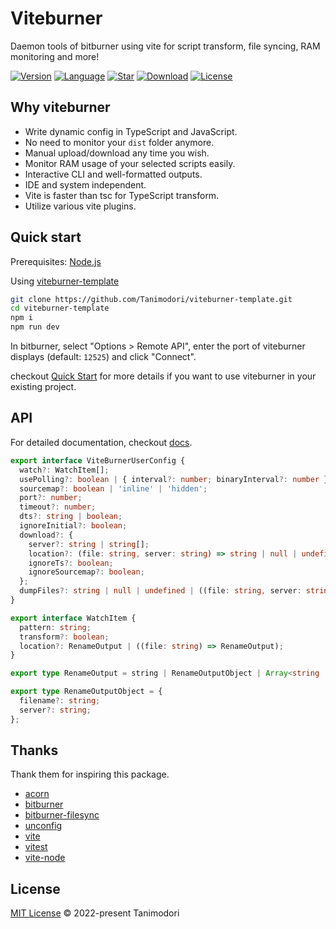# Viteburner

Daemon tools of bitburner using vite for script transform, file syncing, RAM monitoring and more!

[![Version](https://img.shields.io/npm/v/viteburner)](https://www.npmjs.com/package/viteburner) [![Language](https://img.shields.io/github/languages/top/Tanimodori/viteburner)](https://github.com/Tanimodori/viteburner) [![Star](https://img.shields.io/github/stars/Tanimodori/viteburner)](https://github.com/Tanimodori/viteburner/stargazers) [![Download](https://img.shields.io/npm/dm/viteburner)](https://www.npmjs.com/package/viteburner) [![License](https://img.shields.io/npm/l/viteburner)](https://github.com/Tanimodori/viteburner)

## Why viteburner

- Write dynamic config in TypeScript and JavaScript.
- No need to monitor your `dist` folder anymore.
- Manual upload/download any time you wish.
- Monitor RAM usage of your selected scripts easily.
- Interactive CLI and well-formatted outputs.
- IDE and system independent.
- Vite is faster than tsc for TypeScript transform.
- Utilize various vite plugins.

## Quick start

Prerequisites: [Node.js](https://nodejs.org/en/download/)

Using [viteburner-template](https://github.com/Tanimodori/viteburner-template)

```bash
git clone https://github.com/Tanimodori/viteburner-template.git
cd viteburner-template
npm i
npm run dev
```

In bitburner, select "Options > Remote API", enter the port of viteburner displays (default: `12525`) and click "Connect".

checkout [Quick Start](docs/guide/quick-start.md) for more details if you want to use viteburner in your existing project.

## API

For detailed documentation, checkout [docs](docs/index.md).

```ts
export interface ViteBurnerUserConfig {
  watch?: WatchItem[];
  usePolling?: boolean | { interval?: number; binaryInterval?: number };
  sourcemap?: boolean | 'inline' | 'hidden';
  port?: number;
  timeout?: number;
  dts?: string | boolean;
  ignoreInitial?: boolean;
  download?: {
    server?: string | string[];
    location?: (file: string, server: string) => string | null | undefined;
    ignoreTs?: boolean;
    ignoreSourcemap?: boolean;
  };
  dumpFiles?: string | null | undefined | ((file: string, server: string) => string | null | undefined);
}

export interface WatchItem {
  pattern: string;
  transform?: boolean;
  location?: RenameOutput | ((file: string) => RenameOutput);
}

export type RenameOutput = string | RenameOutputObject | Array<string | RenameOutputObject> | null | undefined;

export type RenameOutputObject = {
  filename?: string;
  server?: string;
};
```

## Thanks

Thank them for inspiring this package.

- [acorn](https://github.com/acornjs/acorn)
- [bitburner](https://github.com/danielyxie/bitburner)
- [bitburner-filesync](https://github.com/bitburner-official/bitburner-filesync)
- [unconfig](https://github.com/antfu/unconfig)
- [vite](https://vitejs.dev/)
- [vitest](https://vitest.dev/)
- [vite-node](https://www.npmjs.com/package/vite-node)

## License

[MIT License](LICENSE) © 2022-present Tanimodori
